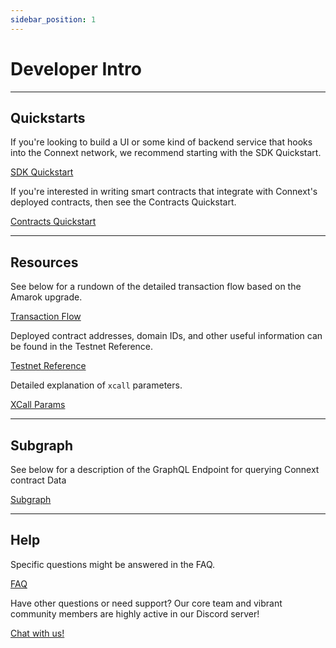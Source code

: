 ```yaml
---
sidebar_position: 1
---
```


# Developer Intro

---

## Quickstarts

If you're looking to build a UI or some kind of backend service that hooks into the Connext network, we recommend starting with the SDK Quickstart.

[SDK Quickstart](./sdk/sdk-quickstart)

If you're interested in writing smart contracts that integrate with Connext's deployed contracts, then see the Contracts Quickstart.

[Contracts Quickstart](./contracts/contracts-quickstart)

---
## Resources

See below for a rundown of the detailed transaction flow based on the Amarok upgrade.

[Transaction Flow](../basics/howitworks)

Deployed contract addresses, domain IDs, and other useful information can be found in the Testnet Reference.

[Testnet Reference](./testing-against-testnet)

Detailed explanation of `xcall` parameters.

[XCall Params](./xcall-params)

---

## Subgraph

See below for a description of the GraphQL Endpoint for querying Connext contract Data

[Subgraph](./subgraph/SubgraphData)

---
## Help

Specific questions might be answered in the FAQ.

[FAQ](../faq)

Have other questions or need support? Our core team and vibrant community members are highly active in our Discord server!

[Chat with us!](https://chat.connext.network)

